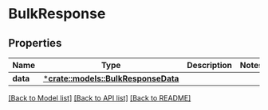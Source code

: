 # BulkResponse

## Properties

Name | Type | Description | Notes
------------ | ------------- | ------------- | -------------
**data** | [***crate::models::BulkResponseData**](BulkResponse_data.md) |  | 

[[Back to Model list]](../README.md#documentation-for-models) [[Back to API list]](../README.md#documentation-for-api-endpoints) [[Back to README]](../README.md)


